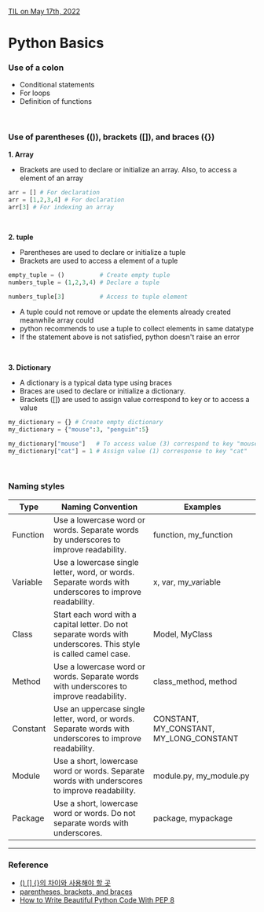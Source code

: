 [TIL on May 17th, 2022](../../TIL/2022/05-17-2022.md)
# **Python Basics**

### Use of a colon
- Conditional statements
- For loops
- Definition of functions

<br>

### Use of parentheses (()), brackets ([]), and braces ({})
**1. Array**
- Brackets are used to declare or initialize an array. Also, to access a element of an array

```python
arr = [] # For declaration
arr = [1,2,3,4] # For declaration
arr[3] # For indexing an array
```

<br>

**2. tuple**
- Parentheses are used to declare or initialize a tuple
- Brackets are used to access a element of a tuple

```python
empty_tuple = ()          # Create empty tuple
numbers_tuple = (1,2,3,4) # Declare a tuple

numbers_tuple[3]          # Access to tuple element
```

- A tuple could not remove or update the elements already created meanwhile array could
- python recommends to use a tuple to collect elements in same datatype
- If the statement above is not satisfied, python doesn't raise an error

<br>

**3. Dictionary**
- A dictionary is a typical data type using braces 
- Braces are used to declare or initialize a dictionary.
- Brackets ([]) are used to assign value correspond to key or to access a value

```python
my_dictionary = {} # Create empty dictionary
my_dictionary = {"mouse":3, "penguin":5}

my_dictionary["mouse"]   # To access value (3) correspond to key "mouse"
my_dictionary["cat"] = 1 # Assign value (1) corresponse to key "cat"
```

<br>

### Naming styles
| Type     | Naming Convention                                                                                               | Examples                                |
| -------- | --------------------------------------------------------------------------------------------------------------- | --------------------------------------- |
| Function | Use a lowercase word or words. Separate words by underscores to improve readability.                            | function, my_function                   |
| Variable | Use a lowercase single letter, word, or words. Separate words with underscores to improve readability.          | x, var, my_variable                     |
| Class    | Start each word with a capital letter. Do not separate words with underscores. This style is called camel case. | Model, MyClass                          |
| Method   | Use a lowercase word or words. Separate words with underscores to improve readability.	                         | class_method, method                    |
| Constant | Use an uppercase single letter, word, or words. Separate words with underscores to improve readability.         | CONSTANT, MY_CONSTANT, MY_LONG_CONSTANT |
| Module   | Use a short, lowercase word or words. Separate words with underscores to improve readability.                   | module.py, my_module.py                 |
| Package  | Use a short, lowercase word or words. Do not separate words with underscores.                                   | package, mypackage                      |

___

### Reference
- [() [] {}의 차이와 사용해야 할 곳](https://hashcode.co.kr/questions/4118/%EC%9D%98-%EC%B0%A8%EC%9D%B4%EC%99%80-%EC%82%AC%EC%9A%A9%ED%95%B4%EC%95%BC-%ED%95%A0-%EA%B3%B3)
- [parentheses, brackets, and braces](https://practicaltypography.com/parentheses-brackets-and-braces.html#:~:text=Parentheses%20are%20for%20separating%20citations,in%20technical%20and%20mathematical%20writing.)
- [How to Write Beautiful Python Code With PEP 8](https://realpython.com/python-pep8/)